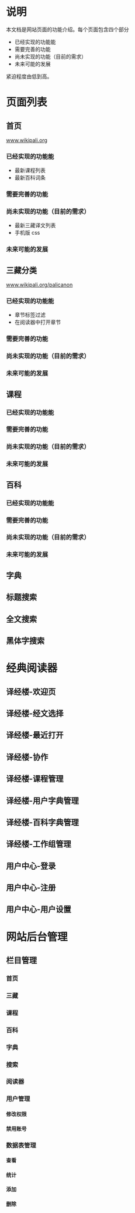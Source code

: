 # 说明

本文档是网站页面的功能介绍。每个页面包含四个部分

- 已经实现的功能能
- 需要完善的功能
- 尚未实现的功能（目前的需求）
- 未来可能的发展

紧迫程度由低到高。

# 页面列表

## 首页

www.wikipali.org

### 已经实现的功能能

- 最新课程列表
- 最新百科词条

### 需要完善的功能

### 尚未实现的功能（目前的需求）

- 最新三藏译文列表
- 手机版 css

### 未来可能的发展

## 三藏分类

www.wikipali.org/palicanon

### 已经实现的功能能

- 章节标签过滤
- 在阅读器中打开章节

### 需要完善的功能

### 尚未实现的功能（目前的需求）

### 未来可能的发展

## 课程

### 已经实现的功能能

### 需要完善的功能

### 尚未实现的功能（目前的需求）

### 未来可能的发展

## 百科

### 已经实现的功能能

### 需要完善的功能

### 尚未实现的功能（目前的需求）

### 未来可能的发展

## 字典

## 标题搜索

## 全文搜索

## 黑体字搜索

# 经典阅读器

## 译经楼-欢迎页

## 译经楼-经文选择

## 译经楼-最近打开

## 译经楼-协作

## 译经楼-课程管理

## 译经楼-用户字典管理

## 译经楼-百科字典管理

## 译经楼-工作组管理

## 用户中心-登录

## 用户中心-注册

## 用户中心-用户设置

# 网站后台管理

## 栏目管理

### 首页

### 三藏

### 课程

### 百科

### 字典

### 搜索

### 阅读器

### 用户管理

#### 修改权限

#### 禁用账号

### 数据表管理

#### 查看

#### 统计

#### 添加

#### 删除
